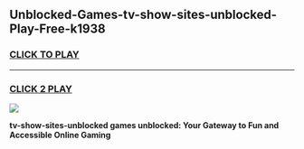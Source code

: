 
## Unblocked-Games-tv-show-sites-unblocked-Play-Free-k1938
<h3>
<a href="https://premium76.site?title=tv-show-sites-unblocked&ref=18A1">CLICK TO PLAY</a></h3>
<hr>

<h3>
<a href="https://premium76.site?title=tv-show-sites-unblocked&ref=18A1">CLICK 2 PLAY</a>
  
</h3>

<a href="https://premium76.site?title=tv-show-sites-unblocked&ref=18A1"><img src="https://clearcache.store/games.png"></a>


**tv-show-sites-unblocked games unblocked: Your Gateway to Fun and Accessible Online Gaming**
